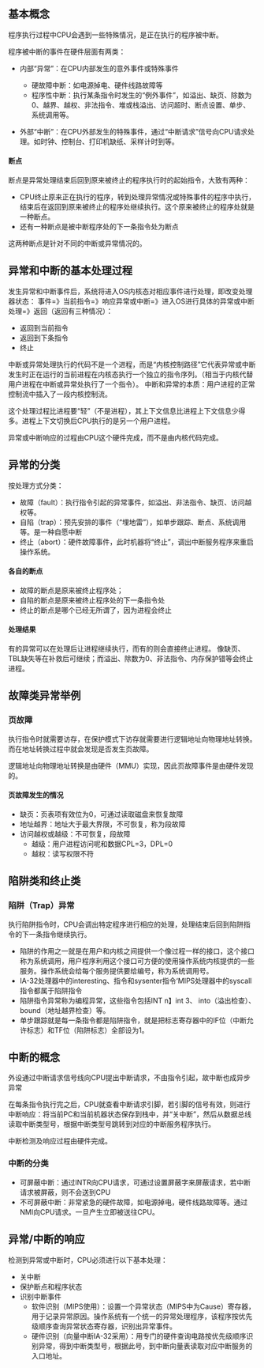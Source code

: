 ## 基本概念
程序执行过程中CPU会遇到一些特殊情况，是正在执行的程序被中断。

程序被中断的事件在硬件层面有两类：
- 内部“异常”：在CPU内部发生的意外事件或特殊事件
  - 硬故障中断：如电源掉电、硬件线路故障等
  - 程序性中断：执行某条指令时发生的“例外事件”，如溢出、缺页、除数为0、越界、越权、非法指令、堆或栈溢出、访问超时、断点设置、单步、系统调用等。

- 外部“中断”：在CPU外部发生的特殊事件，通过“中断请求”信号向CPU请求处理。如时钟、控制台、打印机缺纸、采样计时到等。

#### 断点
断点是异常处理结束后回到原来被终止的程序执行时的起始指令，大致有两种：
- CPU终止原来正在执行的程序，转到处理异常情况或特殊事件的程序中执行，结束后在返回到原来被终止的程序处继续执行。这个原来被终止的程序处就是一种断点。
- 还有一种断点是被中断程序处的下一条指令处为断点

这两种断点是针对不同的中断或异常情况的。 



## 异常和中断的基本处理过程
发生异常和中断事件后，系统将进入OS内核态对相应事件进行处理，即改变处理器状态：
事件=》当前指令=》响应异常或中断=》进入OS进行具体的异常或中断处理=》返回（返回有三种情况）：
- 返回到当前指令
- 返回到下条指令
- 终止

中断或异常处理执行的代码不是一个进程，而是“内核控制路径”它代表异常或中断发生时正在运行的当前进程在内核态执行一个独立的指令序列。（相当于内核代替用户进程在中断或异常处执行了一个指令）。
中断和异常的本质：用户进程的正常控制流中插入了一段内核控制流。

这个处理过程比进程要“轻”（不是进程），其上下文信息比进程上下文信息少得多。进程上下文切换后CPU执行的是另一个用户进程。

异常或中断响应的过程由CPU这个硬件完成，而不是由内核代码完成。

## 异常的分类
按处理方式分类：
- 故障（fault）：执行指令引起的异常事件，如溢出、非法指令、缺页、访问越权等。
- 自陷（trap）：预先安排的事件（“埋地雷”），如单步跟踪、断点、系统调用等。是一种自愿中断
- 终止（abort）：硬件故障事件，此时机器将“终止”，调出中断服务程序来重启操作系统。

#### 各自的断点
- 故障的断点是原来被终止程序处；
- 自陷的断点是原来被终止程序处的下一条指令处
- 终止的断点是哪个已经无所谓了，因为进程会终止
#### 处理结果
有的异常可以在处理后让进程继续执行，而有的则会直接终止进程。
像缺页、TBL缺失等在补救后可继续；而溢出、除数为0、非法指令、内存保护错等会终止进程。

## 故障类异常举例
### 页故障
执行指令时就需要访存，在保护模式下访存就需要进行逻辑地址向物理地址转换。而在地址转换过程中就会发现是否发生页故障。


逻辑地址向物理地址转换是由硬件（MMU）实现，因此页故障事件是由硬件发现的。

#### 页故障发生的情况
- 缺页：页表项有效位为0，可通过读取磁盘来恢复故障
- 地址越界：地址大于最大界限，不可恢复，称为段故障
- 访问越权或越级：不可恢复，段故障
  - 越级：用户进程访问呢和数据CPL=3，DPL=0
  - 越权：读写权限不符

 ## 陷阱类和终止类
 ### 陷阱（Trap）异常
  执行陷阱指令时，CPU会调出特定程序进行相应的处理，处理结束后回到陷阱指令的下一条指令继续执行。

  - 陷阱的作用之一就是在用户和内核之间提供一个像过程一样的接口，这个接口称为系统调用，用户程序利用这个接口可方便的使用操作系统内核提供的一些服务。操作系统会给每个服务提供要给编号，称为系统调用号。
  - IA-32处理器中的interesting、指令和sysenter指令‘MIPS处理器中的syscall指令都属于陷阱指令
  - 陷阱指令异常称为编程异常，这些指令包括INT n】int 3、 into（溢出检查）、bound（地址越界检查）等。
  - 单步跟踪就是每一条指令都是陷阱指令，就是把标志寄存器中的IF位（中断允许标志）和TF位（陷阱标志）全部设为1。

## 中断的概念

外设通过中断请求信号线向CPU提出中断请求，不由指令引起，故中断也成异步异常

在每条指令执行完之后，CPU就查看中断请求引脚，若引脚的信号有效，则进行中断响应：将当前PC和当前机器状态保存到栈中，并“关中断”，然后从数据总线读取中断类型号，根据中断类型号跳转到对应的中断服务程序执行。

中断检测及响应过程由硬件完成。

### 中断的分类

- 可屏蔽中断：通过INTR向CPU请求，可通过设置屏蔽字来屏蔽请求，若中断请求被屏蔽，则不会送到CPU
- 不可屏蔽中断：非常紧急的硬件故障，如电源掉电，硬件线路故障等。通过NMI向CPU请求。一旦产生立即被送往CPU。



## 异常/中断的响应

检测到异常或中断时，CPU必须进行以下基本处理：

- 关中断
- 保护断点和程序状态
- 识别中断事件
  - 软件识别（MIPS使用）：设置一个异常状态（MIPS中为Cause）寄存器，用于记录异常原因。操作系统有一个统一的异常处理程序，该程序按优先级顺序查询异常状态寄存器，识别出异常事件。
  - 硬件识别（向量中断IA-32采用）：用专门的硬件查询电路按优先级顺序识别异常，得到中断类型号，根据此号，到中断向量表读取对应中断服务的入口地址。

